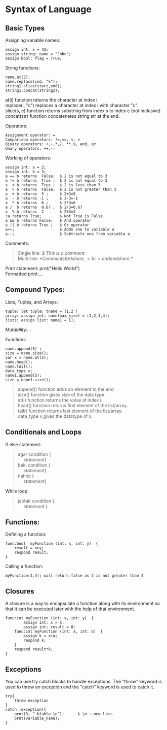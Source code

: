 # Syntax of Language #

## Basic Types ##
Assigning variable names:
```
assign int: x = 42;
assign string: name = "John";
assign bool: flag = True;
```
String functions:
```
name.at(3);
name.replace(ind, "k");
string1.slice(start,end);
string1.concat(string2);
```
at(i) function returns the  character at index i. <br>
replace(i, "c") replaces a character at index i with character "c".<br>
slice(s, e) function returns substring from index s to index e (not inclusive).<br>
concat(str) function concatenates string str at the end.<br>

Operators:
```
Assignment operator: =
Comparison operators: !=,==, <, >
Binary operators: +,-,*,/, **,%, and, or
Unary operators: ++,--
```
Working of operators:
```
assign int: a = 2;
assign int: b = 3;
a == b returns  False;  $ 2 is not equal to 3
a != b returns  True ;  $ 2 is not equal to 3
a  < b returns  True ;  $ 2 is less than 3
a  > b returns  False;  $ 2 is not greater than 3
a  + b returns  5 ;     $ 2+3=5
a  - b returns -1 ;     $ 2-3=-1
a  * b returns  6 ;     $ 2*3=6
a /  b returns  0.67 ;  $ 2/3=0.67
a  % b returns  2       $ 2%3=2
!a returns True;        $ Not True is False
a && b returns False;   $ And operator
a || b returns True ;   $ Or operator
a++;                    $ Adds one to variable a
a--;                    $ Subtracts one from variable a
```

Comments:
>Single line: _$ This is a comment._<br>
Multi line: _$* Comment starts here,<br> and ends here. *$_<br>

Print statement: prnt("Hello World")<br>
Formatted print:...

## Compound Types: ##
Lists, Tuples, and Arrays:<br>
```
tuple: let tuple: tname = (1,2 )
array: assign int: name(max_size) = [1,2,3,4];
lists: assign list: name1 = [];
```
_Mutability:..._

Functions
```
name.append(5) ; 
size = name.size();
var x = name.at(2);
name.head();
name.tail();
data_type x;
name1.append(5);
size = name1.size();
```
>append() function  adds an element to the end. <br>
size() function gives size of the data type. <br>
at(i) function returns the value at index i. <br>
head() function returns first element of the list/array. <br>
tail() function returns last element of the list/array. <br>
data_type x gives the datatype of x. <br>

## Conditionals and Loops ##
If else statement:
>agar condition  {<br>
&emsp; _statement_} <br>
baki condition  {<br>
&emsp; _statement_} <br> 
nahito {<br>
&emsp; _statement_} <br>

While loop:
>jabtak condition {<br>
&emsp; _statement_ } <br>

## Functions: ##
Defining a function:
```
func:bool  myFunction (int: x, int: y)  {
    result = x>y;
    respond result;
}
```
Calling a function:
```
myFunction(3,4); will return false as 3 is not greater than 4
```

## Closures ##
A closure is a way to encapsulate a function along with its environment so that it can be executed later with the help of that environment.
```
func:int myFunction (int: x, int: y)  {
	    assign int: x = 5;
	    assign int: result = 0;
    func:int myFunction (int: a, int: b)  {
	    assign k = x+a;
    	respond k;
    }
    respond result*k;
}
```

## Exceptions ##
You can use try catch blocks to handle exceptions. The "throw" keyword is used to throw an exception and the "catch" keyword is used to catch it.
```
try{
	throw exception
}
catch (exception){
	prnt(3, “ blabla \n”);      $ \n → new line.
	prnt(variable_name);
}
```
